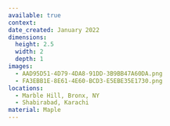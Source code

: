 ```yaml
---
available: true
context:
date_created: January 2022
dimensions:
  height: 2.5
  width: 2
  depth: 1
images:
  - AAD95D51-4D79-4DA8-91DD-3B9BB47A60DA.png
  - FA3EBB1E-8E61-4E60-BCD3-E5EBE35E1730.png
locations:
  - Marble Hill, Bronx, NY
  - Shabirabad, Karachi
material: Maple
---
```

